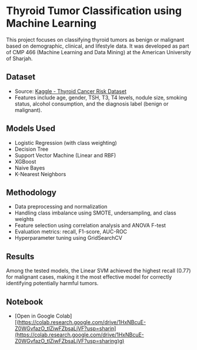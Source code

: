 # Thyroid Tumor Classification using Machine Learning
This project focuses on classifying thyroid tumors as benign or malignant based on demographic, clinical, and lifestyle data. It was developed as part of CMP 466 (Machine Learning and Data Mining) at the American University of Sharjah.

## Dataset
- Source: [Kaggle - Thyroid Cancer Risk Dataset](https://www.kaggle.com/datasets/bhargavchirumamilla/thyroid-cancer-risk-dataset)
- Features include age, gender, TSH, T3, T4 levels, nodule size, smoking status, alcohol consumption, and the diagnosis label (benign or malignant).

## Models Used
- Logistic Regression (with class weighting)
- Decision Tree
- Support Vector Machine (Linear and RBF)
- XGBoost
- Naive Bayes
- K-Nearest Neighbors

## Methodology
- Data preprocessing and normalization
- Handling class imbalance using SMOTE, undersampling, and class weights
- Feature selection using correlation analysis and ANOVA F-test
- Evaluation metrics: recall, F1-score, AUC-ROC
- Hyperparameter tuning using GridSearchCV

## Results
Among the tested models, the Linear SVM achieved the highest recall (0.77) for malignant cases, making it the most effective model for correctly identifying potentially harmful tumors.

## Notebook
- [Open in Google Colab][(https://colab.research.google.com/drive/1HxNBcuE-Z0WGvfazO_tlZiwFZbsaLjVF?usp=sharin](https://colab.research.google.com/drive/1HxNBcuE-Z0WGvfazO_tlZiwFZbsaLjVF?usp=sharing)g)

